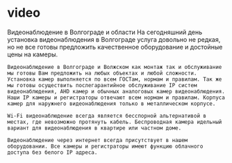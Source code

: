 # video
Видеонаблюдение в Волгограде и области
  На сегодняшний день установка видеонаблюдения в Волгограде услуга довольно не редкая, но не все готовы предложить качественное оборудование и достойные цены на камеры.

    Видеонаблюдение в Волгограде и Волжском как монтаж так и обслуживание мы готовы Вам предложить на любых объектах и любой сложности. Установка камер выполняется по всем ГОСТам, нормам и правилам. Так же мы готовы осуществить послегарантийное обслуживание IP систем видеонаблюдения, AHD камер и обычных аналоговых камер видеонаблюдения. Наши IP камеры и регистраторы отвечают всем нормам и правилам. Корпуса камер для наружнего видеонаблюдения только в металлическом корпусе.

    Wi-Fi видеонаблюдение всегда является бесспорной альтернативой в местах, где невозможно протянуть кабель. Беспроводная камера идельный вариант для видеонаблюдения в квартире или частном доме.

    Видеонаблюдение через интернет всегда присутствует в нашем оборудовании. Все камеры и регистраторы имеют функцию облачного доступа без белого IP адреса.
